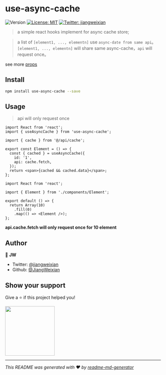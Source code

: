 # use-async-cache
![Version](https://img.shields.io/npm/v/use-async-cache?style=for-the-badge)
[![License: MIT](https://img.shields.io/badge/License-MIT-yellow.svg?style=for-the-badge)](#)
[![Twitter: jiangweixian](https://img.shields.io/twitter/follow/jiangweixian.svg?style=for-the-badge)](https://twitter.com/jiangweixian)

> a simple react hooks implement for async cache store;

> a list of `[element1, ..., elementn]` use `async-date from same api`。`[element1, ..., elementn]` will share same async-cache，`api` will request once。

see more [props](/docs/use-async-cache.md)

## Install

```sh
npm install use-async-cache --save
```

## Usage
> api will only request once

```tsx
import React from 'react';
import { useAsyncCache } from 'use-async-cache';

import { cache } from '@/api/cache';

export const Element = () => {
  const { cached } = useAsyncCache({
    id: '1',
    api: cache.fetch,
  });
  return <span>{cached && cached.data}</span>;
};
```

```tsx
import React from 'react';

import { Element } from './components/Element';

export default () => {
  return Array(10)
    .fill(0)
    .map(() => <Element />);
};
```

**api.cache.fetch will only request once for 10 element**

## Author

👤 **JW**

* Twitter: [@jiangweixian](https://twitter.com/jiangweixian)
* Github: [@JiangWeixian](https://github.com/JiangWeixian)

## Show your support

Give a ⭐️ if this project helped you!

<a href="https://www.patreon.com/jiangweixian">
  <img src="https://c5.patreon.com/external/logo/become_a_patron_button@2x.png" width="160">
</a>

***
_This README was generated with ❤️ by [readme-md-generator](https://github.com/kefranabg/readme-md-generator)_